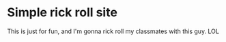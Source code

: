 # Simple rick roll site

This is just for fun, and I'm gonna rick roll my classmates with this guy. LOL
